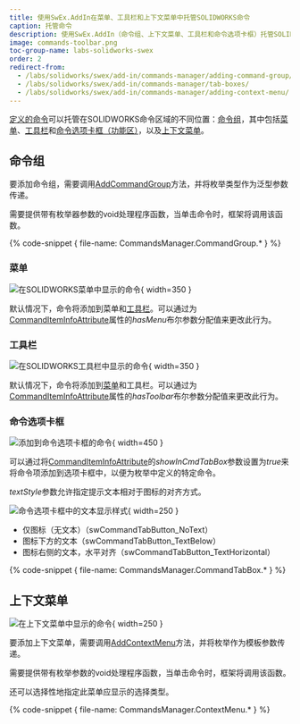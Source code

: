 ```yaml
---
title: 使用SwEx.AddIn在菜单、工具栏和上下文菜单中托管SOLIDWORKS命令
caption: 托管命令
description: 使用SwEx.AddIn（命令组、上下文菜单、工具栏和命令选项卡框）托管SOLIDWORKS命令的选项
image: commands-toolbar.png
toc-group-name: labs-solidworks-swex
order: 2
redirect-from:
  - /labs/solidworks/swex/add-in/commands-manager/adding-command-group/
  - /labs/solidworks/swex/add-in/commands-manager/tab-boxes/
  - /labs/solidworks/swex/add-in/commands-manager/adding-context-menu/
---
```

[定义的命令](/labs/solidworks/swex/add-in/commands-manager/defining-commands/)可以托管在SOLIDWORKS命令区域的不同位置：[命令组](#command-group)，其中包括[菜单](#menu)、[工具栏](#toolbar)和[命令选项卡框（功能区）](#command-tab-box)，以及[上下文菜单](#context-menu)。

## 命令组

要添加命令组，需要调用[AddCommandGroup](https://docs.codestack.net/swex/add-in/html/M_CodeStack_SwEx_AddIn_SwAddInEx_AddCommandGroup__1.htm)方法，并将枚举类型作为泛型参数传递。

需要提供带有枚举器参数的void处理程序函数，当单击命令时，框架将调用该函数。

{% code-snippet { file-name: CommandsManager.CommandGroup.* } %}

### 菜单

![在SOLIDWORKS菜单中显示的命令](commands-menu.png){ width=350 }

默认情况下，命令将添加到菜单和[工具栏](#toolbar)。可以通过为[CommandItemInfoAttribute](https://docs.codestack.net/swex/add-in/html/T_CodeStack_SwEx_AddIn_Attributes_CommandItemInfoAttribute.htm)属性的*hasMenu*布尔参数分配值来更改此行为。

### 工具栏

![在SOLIDWORKS工具栏中显示的命令](commands-toolbar.png){ width=350 }

默认情况下，命令将添加到[菜单](#menu)和工具栏。可以通过为[CommandItemInfoAttribute](https://docs.codestack.net/swex/add-in/html/T_CodeStack_SwEx_AddIn_Attributes_CommandItemInfoAttribute.htm)属性的*hasToolbar*布尔参数分配值来更改此行为。

### 命令选项卡框

![添加到命令选项卡框的命令](command-tab.png){ width=450 }

可以通过将[CommandItemInfoAttribute](https://docs.codestack.net/swex/add-in/html/T_CodeStack_SwEx_AddIn_Attributes_CommandItemInfoAttribute.htm)的*showInCmdTabBox*参数设置为*true*来将命令项添加到选项卡框中，以便为枚举中定义的特定命令。

*textStyle*参数允许指定提示文本相对于图标的对齐方式。

![命令选项卡框中的文本显示样式](command-tab-box-text-display.png){ width=250 }

* 仅图标（无文本）（swCommandTabButton_NoText）
* 图标下方的文本（swCommandTabButton_TextBelow）
* 图标右侧的文本，水平对齐（swCommandTabButton_TextHorizontal）

{% code-snippet { file-name: CommandsManager.CommandTabBox.* } %}

## 上下文菜单

![在上下文菜单中显示的命令](commands-context-menu.png){ width=250 }

要添加上下文菜单，需要调用[AddContextMenu](https://docs.codestack.net/swex/add-in/html/M_CodeStack_SwEx_AddIn_SwAddInEx_AddContextMenu__1.htm)方法，并将枚举作为模板参数传递。

需要提供带有枚举参数的void处理程序函数，当单击命令时，框架将调用该函数。

还可以选择性地指定此菜单应显示的选择类型。

{% code-snippet { file-name: CommandsManager.ContextMenu.* } %}